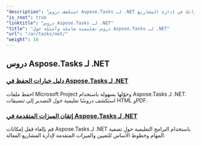 ```yaml
---
"description": "استكشف دروس Aspose.Tasks لـ .NET التي تغطي خيارات الحفظ، والتقويم والجدولة، وإدارة المشاريع، والمزيد. طوّر مهاراتك في إدارة المشاريع."
"is_root": true
"linktitle": "دروس Aspose.Tasks لـ .NET"
"title": "دروس تعليمية شاملة وأمثلة حول Aspose.Tasks لـ .NET"
"url": "/ar/tasks/net/"
"weight": 10
---
```


## دروس Aspose.Tasks لـ .NET
### [دليل خيارات الحفظ في Aspose.Tasks لـ .NET](./guide-to-saving-options/)
احفظ ملفات Microsoft Project وحوّلها بسهولة باستخدام Aspose.Tasks لـ .NET. استكشف دروسًا تعليمية حول التصدير إلى تنسيقات HTML وPDF.
### [إتقان الميزات المتقدمة في Aspose.Tasks لـ .NET](./master-advanced-features/)
قم بإلغاء قفل إمكانات Aspose.Tasks لـ .NET باستخدام البرامج التعليمية حول تصفية المهام وخطوط الأساس للتعيين والميزات المتقدمة لإدارة المشاريع الفعالة.